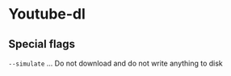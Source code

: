 # Youtube-dl

## Special flags

`--simulate` ... Do not download and do not write anything to disk

